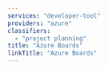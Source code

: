 ```yaml
---
services: "developer-tool"
providers: "azure"
classifiers:
  - "project planning"
title: "Azure Boards"
linkTitle: "Azure Boards"
---
```

